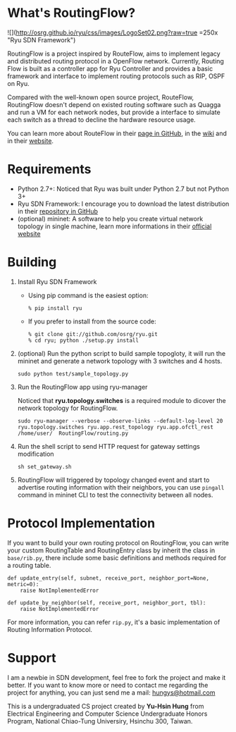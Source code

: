 # What's RoutingFlow?

![](http://osrg.github.io/ryu/css/images/LogoSet02.png?raw=true =250x "Ryu SDN Framework")

RoutingFlow is a project inspired by RouteFlow, aims to implement legacy and distributed routing protocol in a OpenFlow network. Currently, Routing Flow is built as a controller app for Ryu Controller and provides a basic framework and interface to implement routing protocols such as RIP, OSPF on Ryu.

Compared with the well-known open source project, RouteFlow, RoutingFlow doesn't depend on existed routing software such as Quagga and run a VM for each network nodes, but provide a interface to simulate each switch as a thread to decline the hardware resource usage.

You can learn more about RouteFlow in their
[page in GitHub](http://routeflow.github.io/RouteFlow/), in the
[wiki](https://github.com/routeflow/RouteFlow/wiki) and in their 
[website](https://sites.google.com/site/routeflow/).

# Requirements

* Python 2.7+: Noticed that Ryu was built under Python 2.7 but not Python 3+
* Ryu SDN Framework: I encourage you to download the latest distribution in their [repository in GitHub](https://github.com/osrg/ryu)
* (optional) mininet: A software to help you create virtual network topology in single machine, learn more informations in their [official website](http://mininet.org/)

# Building

1. Install Ryu SDN Framework
    * Using pip command is the easiest option:
    
        ```
        % pip install ryu
        ```
    * If you prefer to install from the source code:
    
        ```
        % git clone git://github.com/osrg/ryu.git 
        % cd ryu; python ./setup.py install 
        ```
        
2. (optional) Run the python script to build sample topogloty, it will run the mininet and generate a network topology with 3 switches and 4 hosts.

    ```
    sudo python test/sample_topology.py
    ```

3. Run the RoutingFlow app using ryu-manager
    
    Noticed that **ryu.topology.switches** is a required module to dicover the network topology for RoutingFlow.

    ```
    sudo ryu-manager --verbose --observe-links --default-log-level 20   ryu.topology.switches ryu.app.rest_topology ryu.app.ofctl_rest /home/user/  RoutingFlow/routing.py
    ```

4. Run the shell script to send HTTP request for gateway settings modification

    ```
    sh set_gateway.sh
    ``` 

5. RoutingFlow will triggered by topology changed event and start to advertise routing information with their neighbors, you can use `pingall` command in mininet CLI to test the connectivity between all nodes.

# Protocol Implementation

If you want to build your own routing protocol on RoutingFlow, you can write your custom RoutingTable and RoutingEntry class by inherit the class in `base/rib.py`, there include some basic definitions and methods required for a routing table.

```
def update_entry(self, subnet, receive_port, neighbor_port=None, metric=0):
    raise NotImplementedError

def update_by_neighbor(self, receive_port, neighbor_port, tbl):
    raise NotImplementedError
```

For more information, you can refer `rip.py`, it's a basic implementation of Routing Information Protocol.

# Support

I am a newbie in SDN development, feel free to fork the project and make it better. If you want to know more or need to contact me regarding the project for 
anything, you can just send me a mail: [hungys@hotmail.com](mailto:hungys@hotmail.com)

This is a undergraduated CS project created by **Yu-Hsin Hung** from Electrical Engineering and Computer Science Undergraduate Honors Program,
National Chiao-Tung Universiry, Hsinchu 300, Taiwan.
